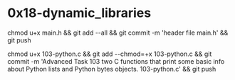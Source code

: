 # 0x18-dynamic_libraries

chmod u+x main.h && git add --all && git commit -m 'header file main.h' && git push

chmod u+x  103-python.c && git add --chmod=+x  103-python.c && git commit -m 'Advanced Task 103 two C functions that print some basic info about Python lists and Python bytes objects.  103-python.c' && git push